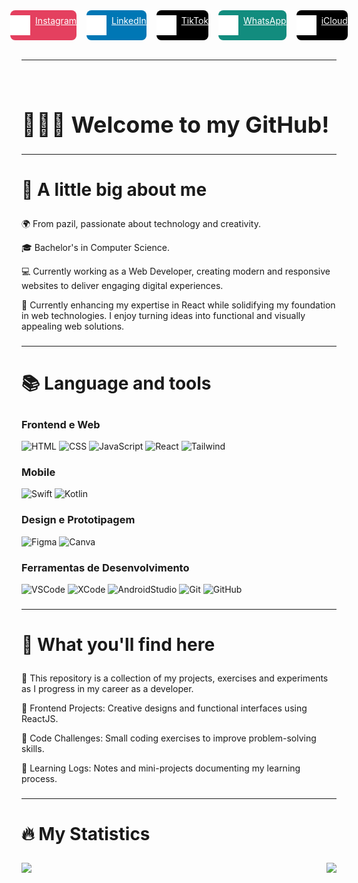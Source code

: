 <div style="display:flex;justify-content:center;align-items:center;gap:1rem">
  <a style="display:flex;justify-content:center;gap:0.5rem;padding:0.5rem 1rem;border-radius:0.5rem;background-color:#E4405F;color:white;" href="https://www.instagram.com/sno.orky/" target="_blank"><img src="./icons//instagram.svg">Instagram</a>
  <a style="display:flex;justify-content:center;gap:0.5rem;padding:0.5rem 1rem;border-radius:0.5rem;background-color:#0077B5;color:white;" href="https://www.linkedin.com/in/raphaelvitor" target="_blank"><img src="./icons//linkedin.svg">LinkedIn</a>
  <a style="display:flex;justify-content:center;gap:0.5rem;padding:0.5rem 1rem;border-radius:0.5rem;background-color:#000000;color:white;" href="https://www.tiktok.com/@snoorky" target="_blank"><img src="./icons//tiktok.svg">TikTok</a>
  <a style="display:flex;justify-content:center;gap:0.5rem;padding:0.5rem 1rem;border-radius:0.5rem;background-color:#128c7e;color:white;" href="https://api.whatsapp.com/send?phone=5515997042300" target="_blank"><img src="./icons//whatsapp.svg">WhatsApp</a>
  <a style="display:flex;justify-content:center;gap:0.5rem;padding:0.5rem 1rem;border-radius:0.5rem;background-color:#000000;color:white;" href="mailto:raphaelvitorlopes@icloud.com"><img src="./icons//apple.svg">iCloud</a>
</div>
<br />

---
<br />
<h1 style="font-size:2.25rem;border:none">🧑🏻‍💻 Welcome to my GitHub!</h1>

###
---
<h3 style="font-size:1.75rem">🍃 A little big about me</h3>

<p style="margin-bottom:0.5rem">🌍 From pazil, passionate about technology and creativity.</p>
<p style="margin-bottom:0.5rem">🎓 Bachelor's in Computer Science.</p>
<p style="margin-bottom:0.5rem">💻 Currently working as a Web Developer, creating modern and responsive websites to deliver engaging digital experiences.</p>
<p style="margin-bottom:0.5rem">🎯 Currently enhancing my expertise in React while solidifying my foundation in web technologies. I enjoy turning ideas into functional and visually appealing web solutions.</p>

###
---
<h3 style="font-size:1.75rem">📚 Language and tools</h3>

### Frontend e Web

<img height="40" width="50" alt="HTML" src="https://cdn.jsdelivr.net/gh/devicons/devicon@latest/icons/html5/html5-original.svg">
<img height="40" width="50" alt="CSS" src="https://cdn.jsdelivr.net/gh/devicons/devicon@latest/icons/css3/css3-original.svg">
<img height="40" width="50" alt="JavaScript" src="https://cdn.jsdelivr.net/gh/devicons/devicon@latest/icons/javascript/javascript-original.svg">
<img height="40" width="50" alt="React" src="https://cdn.jsdelivr.net/gh/devicons/devicon@latest/icons/react/react-original.svg">
<img height="40" width="50" alt="Tailwind" src="https://cdn.jsdelivr.net/gh/devicons/devicon@latest/icons/tailwindcss/tailwindcss-original.svg">

### Mobile

<img height="40" width="50" alt="Swift" src="https://cdn.jsdelivr.net/gh/devicons/devicon@latest/icons/swift/swift-original.svg">
<img height="40" width="50" alt="Kotlin" src="https://cdn.jsdelivr.net/gh/devicons/devicon@latest/icons/kotlin/kotlin-original.svg">

### Design e Prototipagem

<img height="40" width="50" alt="Figma" src="https://cdn.jsdelivr.net/gh/devicons/devicon@latest/icons/figma/figma-original.svg">
<img height="40" width="50" alt="Canva" src="https://cdn.jsdelivr.net/gh/devicons/devicon@latest/icons/canva/canva-original.svg">

### Ferramentas de Desenvolvimento

<img height="40" width="50" alt="VSCode" src="https://cdn.jsdelivr.net/gh/devicons/devicon@latest/icons/vscode/vscode-original.svg">
<img height="40" width="50" alt="XCode" src="https://cdn.jsdelivr.net/gh/devicons/devicon@latest/icons/xcode/xcode-original.svg">
<img height="40" width="50" alt="AndroidStudio" src="https://cdn.jsdelivr.net/gh/devicons/devicon@latest/icons/androidstudio/androidstudio-original.svg">
<img height="40" width="50" alt="Git" src="https://cdn.jsdelivr.net/gh/devicons/devicon@latest/icons/git/git-original.svg">
<img height="40" width="50" alt="GitHub" src="https://cdn.jsdelivr.net/gh/devicons/devicon@latest/icons/github/github-original.svg">

###
---
<h3 style="font-size:1.75rem">🚀 What you'll find here</h3>

<p style="margin-bottom:0.5rem">📂 This repository is a collection of my projects, exercises and experiments as I progress in my career as a developer.</p>
<p style="margin-bottom:0.5rem">🎨 Frontend Projects: Creative designs and functional interfaces using ReactJS.</p>
<p style="margin-bottom:0.5rem">🧩 Code Challenges: Small coding exercises to improve problem-solving skills.</p>
<p style="margin-bottom:0.5rem">📖 Learning Logs: Notes and mini-projects documenting my learning process.</p>

###
---
<h3 style="font-size:1.75rem">🔥 My Statistics</h3>

<div style="display:flex;align-items:start;justify-content:space-between">
<img src="https://github-readme-stats.vercel.app/api?username=snoorky&count_private=true&show_icons=true">
<img src="https://github-readme-stats.vercel.app/api/top-langs/?username=snoorky">
</div>
